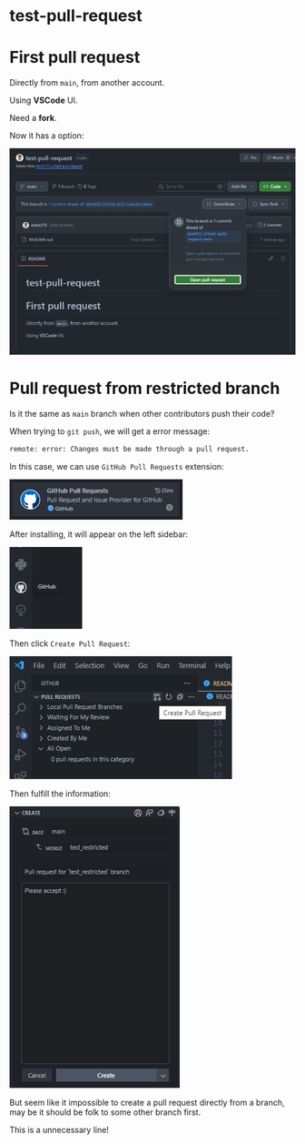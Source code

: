 # test-pull-request

# First pull request

Directly from `main`, from another account.

Using **VSCode** UI.

Need a **fork**.

Now it has a option:

![Pull request option](images/image.png)


# Pull request from restricted branch

Is it the same as `main` branch when other contributors push their code?

When trying to `git push`, we will get a error message:

```bash
remote: error: Changes must be made through a pull request.
```

In this case, we can use `GitHub Pull Requests` extension:

![Github Pull Request extension](images/image-1.png)

After installing, it will appear on the left sidebar:

![Github Pull Request extension icon](images/image-2.png)

Then click `Create Pull Request`:

![Create Pull Request](images/image-3.png)

Then fulfill the information:

![Pull Request message](images/image-4.png)

But seem like it impossible to create a pull request directly from a branch, may
be it should be folk to some other branch first.

This is a unnecessary line!
